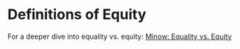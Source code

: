 # Definitions of Equity
For a deeper dive into equality vs. equity:
[Minow: Equality vs. Equity](https://direct.mit.edu/ajle/article/doi/10.1162/ajle_a_00019/107229/EQUALITY-VS-EQUITY)
